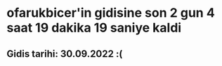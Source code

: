 # ofarukbicer'in gidisine son 2 gun 4 saat 19 dakika 19 saniye kaldi

## Gidis tarihi: 30.09.2022 :(